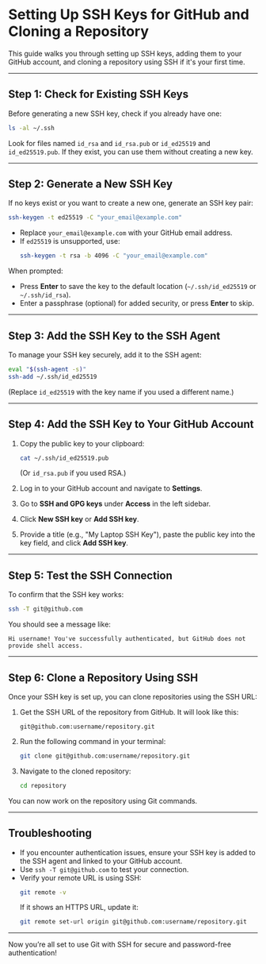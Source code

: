 # Setting Up SSH Keys for GitHub and Cloning a Repository

This guide walks you through setting up SSH keys, adding them to your GitHub account, and cloning a repository using SSH if it's your first time.

---

## Step 1: Check for Existing SSH Keys

Before generating a new SSH key, check if you already have one:

```bash
ls -al ~/.ssh
```

Look for files named `id_rsa` and `id_rsa.pub` or `id_ed25519` and `id_ed25519.pub`. If they exist, you can use them without creating a new key.

---

## Step 2: Generate a New SSH Key

If no keys exist or you want to create a new one, generate an SSH key pair:

```bash
ssh-keygen -t ed25519 -C "your_email@example.com"
```

- Replace `your_email@example.com` with your GitHub email address.
- If `ed25519` is unsupported, use:
  ```bash
  ssh-keygen -t rsa -b 4096 -C "your_email@example.com"
  ```

When prompted:

- Press **Enter** to save the key to the default location (`~/.ssh/id_ed25519` or `~/.ssh/id_rsa`).
- Enter a passphrase (optional) for added security, or press **Enter** to skip.

---

## Step 3: Add the SSH Key to the SSH Agent

To manage your SSH key securely, add it to the SSH agent:

```bash
eval "$(ssh-agent -s)"
ssh-add ~/.ssh/id_ed25519
```

(Replace `id_ed25519` with the key name if you used a different name.)

---

## Step 4: Add the SSH Key to Your GitHub Account

1. Copy the public key to your clipboard:

   ```bash
   cat ~/.ssh/id_ed25519.pub
   ```

   (Or `id_rsa.pub` if you used RSA.)

2. Log in to your GitHub account and navigate to **Settings**.
3. Go to **SSH and GPG keys** under **Access** in the left sidebar.
4. Click **New SSH key** or **Add SSH key**.
5. Provide a title (e.g., "My Laptop SSH Key"), paste the public key into the key field, and click **Add SSH key**.

---

## Step 5: Test the SSH Connection

To confirm that the SSH key works:

```bash
ssh -T git@github.com
```

You should see a message like:

```
Hi username! You've successfully authenticated, but GitHub does not provide shell access.
```

---

## Step 6: Clone a Repository Using SSH

Once your SSH key is set up, you can clone repositories using the SSH URL:

1. Get the SSH URL of the repository from GitHub. It will look like this:

   ```
   git@github.com:username/repository.git
   ```

2. Run the following command in your terminal:

   ```bash
   git clone git@github.com:username/repository.git
   ```

3. Navigate to the cloned repository:
   ```bash
   cd repository
   ```

You can now work on the repository using Git commands.

---

## Troubleshooting

- If you encounter authentication issues, ensure your SSH key is added to the SSH agent and linked to your GitHub account.
- Use `ssh -T git@github.com` to test your connection.
- Verify your remote URL is using SSH:
  ```bash
  git remote -v
  ```
  If it shows an HTTPS URL, update it:
  ```bash
  git remote set-url origin git@github.com:username/repository.git
  ```

---

Now you’re all set to use Git with SSH for secure and password-free authentication!

